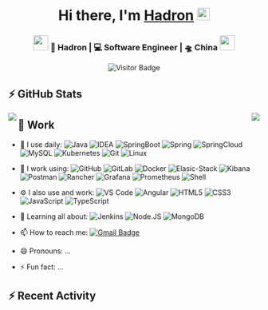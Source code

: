 
<div align="center">
   <h1>Hi there, I'm 
   <a href="https://github.com/hadron404">Hadron</a>
   <img src="https://media.giphy.com/media/hvRJCLFzcasrR4ia7z/giphy.gif" width="25px"> 
   </h1>
</div>

<div align="center">
<h3><img src="https://media.giphy.com/media/WUlplcMpOCEmTGBtBW/giphy.gif" width="30"> 
🙎 Hadron | 💻 Software Engineer | 🛸 China 
<img src="https://media.giphy.com/media/WUlplcMpOCEmTGBtBW/giphy.gif" width="30"></h3>

![Visitor Badge](https://visitor-badge.laobi.icu/badge?page_id=hadron404.hadron404)

</div>


## ⚡ GitHub Stats

<img align="left"  src="https://github-readme-stats.vercel.app/api/top-langs/?username=hadron404&layout=compact&count_private=true&theme=tokyonight" />

<img  align="right" src="https://github-readme-stats.vercel.app/api?username=hadron404&show_icons=true&count_private=true&theme=tokyonight" />





## 🔭 Work

- 🚀 I use daily:
![Java](https://img.shields.io/badge/-Java-3f4441?style=flat-square&logo=java) 
![IDEA](https://img.shields.io/badge/-IDEA-000000?style=flat-square&logo=intellij-idea) 
![SpringBoot](https://img.shields.io/badge/-SpringBoot-6DB33F?style=flat-square&logo=springboot)
![Spring](https://img.shields.io/badge/-Spring-6DB33F?style=flat-square&logo=spring)
![SpringCloud](https://img.shields.io/badge/-SpringCloud-6DB33F?style=flat-square&logo=spring)
![MySQL](https://img.shields.io/badge/MySQL-003B57?style=flat-square&logo=MySQL)
![Kubernetes](https://img.shields.io/badge/-Kubernetes-326CE5?style=flat-square&logo=Kubernetes)
![Git](https://img.shields.io/badge/-Git-F05032?style=flat-square&logo=git)
![Linux](https://img.shields.io/badge/-Linux-black?style=flat-square&logo=linux)

- 🔭 I work using:
![GitHub](https://img.shields.io/badge/-GitHub-181717?style=flat-square&logo=github)
![GitLab](https://img.shields.io/badge/-GitLab-FCA121?style=flat-square&logo=gitlab)
![Docker](https://img.shields.io/badge/-Python-8fcfd1?style=flat-square&logo=Python)
![Elasic-Stack](https://img.shields.io/badge/ElasticStack-005571?style=flat-square&logo=elasticstack)
![Kibana](https://img.shields.io/badge/Kibana-005571?style=flat-square&logo=kibana)
![Postman](https://img.shields.io/badge/Postman-black?style=flat-square&logo=postman)
![Rancher](https://img.shields.io/badge/Rancher-0075A8?style=flat-square&logo=rancher)
![Grafana](https://img.shields.io/badge/Grafana-black?style=flat-square&logo=grafana)
![Prometheus](https://img.shields.io/badge/Prometheus-000000?style=flat-square&logo=prometheus)
![Shell](https://img.shields.io/badge/Shell-black?style=flat-square&logo=Shell)

- ⚙️ I also use and work: 
![VS Code](https://img.shields.io/badge/-VS%20Code-007ACC?style=flat-square&logo=visual-studio-code)
![Angular](https://img.shields.io/badge/Angular-DD0031?style=flat-square&logo=angular) 
![HTML5](https://img.shields.io/badge/-HTML5-%23E44D27?style=flat-square&logo=html5&logoColor=ffffff)
![CSS3](https://img.shields.io/badge/-CSS3-%231572B6?style=flat-square&logo=css3)
![JavaScript](https://img.shields.io/badge/-JavaScript-%23F7DF1C?style=flat-square&logo=javascript&logoColor=000000&labelColor=%23F7DF1C&color=%23FFCE5A)
![TypeScript](https://img.shields.io/badge/-TypeScript-007ACC?style=flat-square&logo=typescript&logoColor=white)


- 🌱 Learning all about:
![Jenkins](https://img.shields.io/badge/-Jenkins-black?style=flat-square&logo=Jenkins) 
![Node.JS](https://img.shields.io/badge/-Node.JS-black?style=flat-square&logo=Node.js) 
![MongoDB](https://img.shields.io/badge/-MongoDB-black?style=flat-square&logo=mongodb)  

- 📫 How to reach me:  [![Gmail Badge](https://img.shields.io/badge/-im.mr.zhou.cn@gmail.com-c14438?style=plastic&logo=Gmail&logoColor=white&link=mailto:im.mr.zhou.cn@gmail.com)](mailto:im.mr.zhou.cn@gmail.com)
- 😄 Pronouns: ...
- ⚡ Fun fact: ...


## ⚡ Recent Activity

<!--START_SECTION:activity-->

<!--END_SECTION:activity-->

